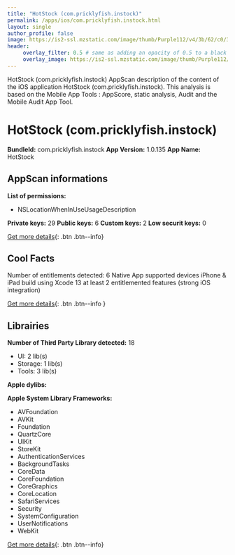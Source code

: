 ```yaml
---
title: "HotStock (com.pricklyfish.instock)"
permalink: /apps/ios/com.pricklyfish.instock.html
layout: single
author_profile: false
image: https://is2-ssl.mzstatic.com/image/thumb/Purple112/v4/3b/62/c0/3b62c04d-8bc7-bf67-c4e8-60edad9fa8a2/AppIcon-0-1x_U007emarketing-0-7-0-sRGB-85-220.png/512x512bb.jpg
header: 
     overlay_filter: 0.5 # same as adding an opacity of 0.5 to a black background
     overlay_image: https://is2-ssl.mzstatic.com/image/thumb/Purple112/v4/3b/62/c0/3b62c04d-8bc7-bf67-c4e8-60edad9fa8a2/AppIcon-0-1x_U007emarketing-0-7-0-sRGB-85-220.png/512x512bb.jpg
---
```

HotStock (com.pricklyfish.instock) AppScan description of the content of the iOS application HotStock (com.pricklyfish.instock). This analysis is based on the Mobile App Tools : AppScore, static analysis, Audit and the Mobile Audit App Tool.

# HotStock (com.pricklyfish.instock)

**BundleId:** com.pricklyfish.instock
**App Version:** 1.0.135
**App Name:** HotStock


## AppScan informations 

**List of permissions:** 
- NSLocationWhenInUseUsageDescription
  
  
**Private keys:** 29
**Public keys:** 6
**Custom keys:** 2
**Low securit keys:** 0
  
[Get more details](/pricing.html){: .btn .btn--info}

## Cool Facts

Number of entitlements detected: 6
Native App
supported devices iPhone & iPad
build using Xcode 13
at least 2 entitlemented features (strong iOS integration)
  
[Get more details](/pricing.html){: .btn .btn--info }

## Librairies 
**Number of Third Party Library detected:** 18
- UI: 2 lib(s)
- Storage: 1 lib(s)
- Tools: 3 lib(s)


**Apple dylibs:**


**Apple System Library Frameworks:**
- AVFoundation
- AVKit
- Foundation
- QuartzCore
- UIKit
- StoreKit
- AuthenticationServices
- BackgroundTasks
- CoreData
- CoreFoundation
- CoreGraphics
- CoreLocation
- SafariServices
- Security
- SystemConfiguration
- UserNotifications
- WebKit


  
[Get more details](/pricing.html){: .btn .btn--info}

